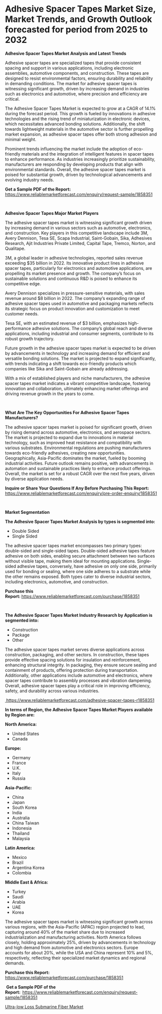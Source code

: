 <p><h1>Adhesive Spacer Tapes Market Size, Market Trends, and Growth Outlook forecasted for period from 2025 to 2032</h1></p><p><strong>Adhesive Spacer Tapes Market Analysis and Latest Trends</strong></p>
<p><p>Adhesive spacer tapes are specialized tapes that provide consistent spacing and support in various applications, including electronic assemblies, automotive components, and construction. These tapes are designed to resist environmental factors, ensuring durability and reliability in demanding conditions. The market for adhesive spacer tapes is witnessing significant growth, driven by increasing demand in industries such as electronics and automotive, where precision and efficiency are critical.</p><p>The Adhesive Spacer Tapes Market is expected to grow at a CAGR of 14.1% during the forecast period. This growth is fueled by innovations in adhesive technologies and the rising trend of miniaturization in electronic devices, which necessitates advanced bonding solutions. Additionally, the shift towards lightweight materials in the automotive sector is further propelling market expansion, as adhesive spacer tapes offer both strong adhesion and minimal weight. </p><p>Prominent trends influencing the market include the adoption of eco-friendly materials and the integration of intelligent features in spacer tapes to enhance performance. As industries increasingly prioritize sustainability, manufacturers are responding by developing products that align with environmental standards. Overall, the adhesive spacer tapes market is poised for substantial growth, driven by technological advancements and evolving industry needs.</p></p>
<p><strong>Get a Sample PDF of the Report:&nbsp;</strong> <a href="https://www.reliablemarketforecast.com/enquiry/request-sample/1858351?utm_campaign=2750&utm_medium=2&utm_source=Github&utm_content=ia&utm_term=03042025&utm_id=adhesive-spacer-tapes">https://www.reliablemarketforecast.com/enquiry/request-sample/1858351</a></p>
<p>&nbsp;</p>
<p><strong>Adhesive Spacer Tapes Major Market Players</strong></p>
<p><p>The adhesive spacer tapes market is witnessing significant growth driven by increasing demand in various sectors such as automotive, electronics, and construction. Key players in this competitive landscape include 3M, Avery Dennison, Tesa SE, Scapa Industrial, Saint-Gobain, Sika, Adhesives Research, Ajit Industries Private Limited, Capital Tape, Tremco, Norton, and Qualitape.</p><p>3M, a global leader in adhesive technologies, reported sales revenue exceeding $35 billion in 2022. Its innovative product lines in adhesive spacer tapes, particularly for electronics and automotive applications, are propelling its market presence and growth. The company’s focus on sustainable solutions and continuous R&D is poised to enhance its competitive edge.</p><p>Avery Dennison specializes in pressure-sensitive materials, with sales revenue around $8 billion in 2022. The company’s expanding range of adhesive spacer tapes used in automotive and packaging markets reflects its strategic focus on product innovation and customization to meet customer needs.</p><p>Tesa SE, with an estimated revenue of $3 billion, emphasizes high-performance adhesive solutions. The company’s global reach and diverse applications, including industrial and consumer segments, contribute to its robust growth trajectory.</p><p>Future growth in the adhesive spacer tapes market is expected to be driven by advancements in technology and increasing demand for efficient and versatile bonding solutions. The market is projected to expand significantly, with trends indicating a shift towards eco-friendly products which companies like Sika and Saint-Gobain are already addressing.</p><p>With a mix of established players and niche manufacturers, the adhesive spacer tapes market indicates a vibrant competitive landscape, fostering innovation and collaboration, ultimately enhancing market offerings and driving revenue growth in the years to come.</p></p>
<p>&nbsp;</p>
<p><strong>What Are The Key Opportunities For Adhesive Spacer Tapes Manufacturers?</strong></p>
<p><p>The adhesive spacer tapes market is poised for significant growth, driven by rising demand across automotive, electronics, and aerospace sectors. The market is projected to expand due to innovations in material technology, such as improved heat resistance and compatibility with various substrates. Environmental regulations are pushing manufacturers towards eco-friendly adhesives, creating new opportunities. Geographically, Asia-Pacific dominates the market, fueled by booming industrial activities. Future outlook remains positive, with advancements in automation and sustainable practices likely to enhance product offerings. Overall, the market is set for a robust CAGR over the next five years, driven by diverse application needs.</p></p>
<p><strong>Inquire or Share Your Questions If Any Before Purchasing This Report:</strong> <a href="https://www.reliablemarketforecast.com/enquiry/pre-order-enquiry/1858351?utm_campaign=2750&utm_medium=2&utm_source=Github&utm_content=ia&utm_term=03042025&utm_id=adhesive-spacer-tapes">https://www.reliablemarketforecast.com/enquiry/pre-order-enquiry/1858351</a></p>
<p>&nbsp;</p>
<p><strong>Market Segmentation</strong></p>
<p><strong>The Adhesive Spacer Tapes Market Analysis by types is segmented into:</strong></p>
<p><ul><li>Double Sided</li><li>Single Sided</li></ul></p>
<p><p>The adhesive spacer tapes market encompasses two primary types: double-sided and single-sided tapes. Double-sided adhesive tapes feature adhesive on both sides, enabling secure attachment between two surfaces without visible tape, making them ideal for mounting applications. Single-sided adhesive tapes, conversely, have adhesive on only one side, primarily used for bonding or sealing, where one side adheres to a substrate while the other remains exposed. Both types cater to diverse industrial sectors, including electronics, automotive, and construction.</p></p>
<p><strong>Purchase this Report:&nbsp;</strong><a href="https://www.reliablemarketforecast.com/purchase/1858351?utm_campaign=2750&utm_medium=2&utm_source=Github&utm_content=ia&utm_term=03042025&utm_id=adhesive-spacer-tapes">https://www.reliablemarketforecast.com/purchase/1858351</a></p>
<p>&nbsp;</p>
<p><strong>The Adhesive Spacer Tapes Market Industry Research by Application is segmented into:</strong></p>
<p><ul><li>Construction</li><li>Package</li><li>Other</li></ul></p>
<p><p>The adhesive spacer tapes market serves diverse applications across construction, packaging, and other sectors. In construction, these tapes provide effective spacing solutions for insulation and reinforcement, enhancing structural integrity. In packaging, they ensure secure sealing and containment of products, offering protection during transportation. Additionally, other applications include automotive and electronics, where spacer tapes contribute to assembly processes and vibration dampening. Overall, adhesive spacer tapes play a critical role in improving efficiency, safety, and durability across various industries.</p></p>
<p><a href="https://www.reliablemarketforecast.com/adhesive-spacer-tapes-r1858351?utm_campaign=2750&utm_medium=2&utm_source=Github&utm_content=ia&utm_term=03042025&utm_id=adhesive-spacer-tapes">&nbsp;https://www.reliablemarketforecast.com/adhesive-spacer-tapes-r1858351</a></p>
<p><strong>In terms of Region, the Adhesive Spacer Tapes Market Players available by Region are:</strong></p>
<p>
    <p> <strong> North America: </strong>
        <ul>
            <li>United States</li>
            <li>Canada</li>
        </ul>
        </p> 
    <p> <strong> Europe: </strong>
        <ul>
            <li>Germany</li>
            <li>France</li>
            <li>U.K.</li>
            <li>Italy</li>
            <li>Russia</li>
        </ul>
        </p> 
    <p> <strong> Asia-Pacific: </strong>
        <ul>
            <li>China</li>
            <li>Japan</li>
            <li>South Korea</li>
            <li>India</li>
            <li>Australia</li>
            <li>China Taiwan</li>
            <li>Indonesia</li>
            <li>Thailand</li>
            <li>Malaysia</li>
        </ul>
        </p> 
    <p> <strong> Latin America: </strong>
        <ul>
            <li>Mexico</li>
            <li>Brazil</li>
            <li>Argentina Korea</li>
            <li>Colombia</li>
        </ul>
        </p> 
    <p> <strong> Middle East & Africa: </strong>
        <ul>
            <li>Turkey</li>
            <li>Saudi</li>
            <li>Arabia</li>
            <li>UAE</li>
            <li>Korea</li>
        </ul>
    </p>
    </p>
<p><p>The adhesive spacer tapes market is witnessing significant growth across various regions, with the Asia-Pacific (APAC) region projected to lead, capturing around 40% of the market share due to increased industrialization and manufacturing activities. North America follows closely, holding approximately 25%, driven by advancements in technology and high demand from automotive and electronics sectors. Europe accounts for about 20%, while the USA and China represent 10% and 5%, respectively, reflecting their specialized market dynamics and regional demands.</p></p>
<p><strong>Purchase this Report: </strong><a href="https://www.reliablemarketforecast.com/purchase/1858351?utm_campaign=2750&utm_medium=2&utm_source=Github&utm_content=ia&utm_term=03042025&utm_id=adhesive-spacer-tapes">https://www.reliablemarketforecast.com/purchase/1858351</a></p>
<p>&nbsp;<strong>Get a Sample PDF of the Report:&nbsp;&nbsp;</strong><a href="https://www.reliablemarketforecast.com/enquiry/request-sample/1858351?utm_campaign=2750&utm_medium=2&utm_source=Github&utm_content=ia&utm_term=03042025&utm_id=adhesive-spacer-tapes">https://www.reliablemarketforecast.com/enquiry/request-sample/1858351</a></p>
<p><strong></strong></p>
<p><p><a href="https://github.com/raffadongraffadong/Market-Research-Report-List-1/blob/main/ultra-low-loss-submarine-fiber-market.md?utm_campaign=2750&utm_medium=2&utm_source=Github&utm_content=ia&utm_term=03042025&utm_id=adhesive-spacer-tapes">Ultra-low Loss Submarine Fiber Market</a></p></p>